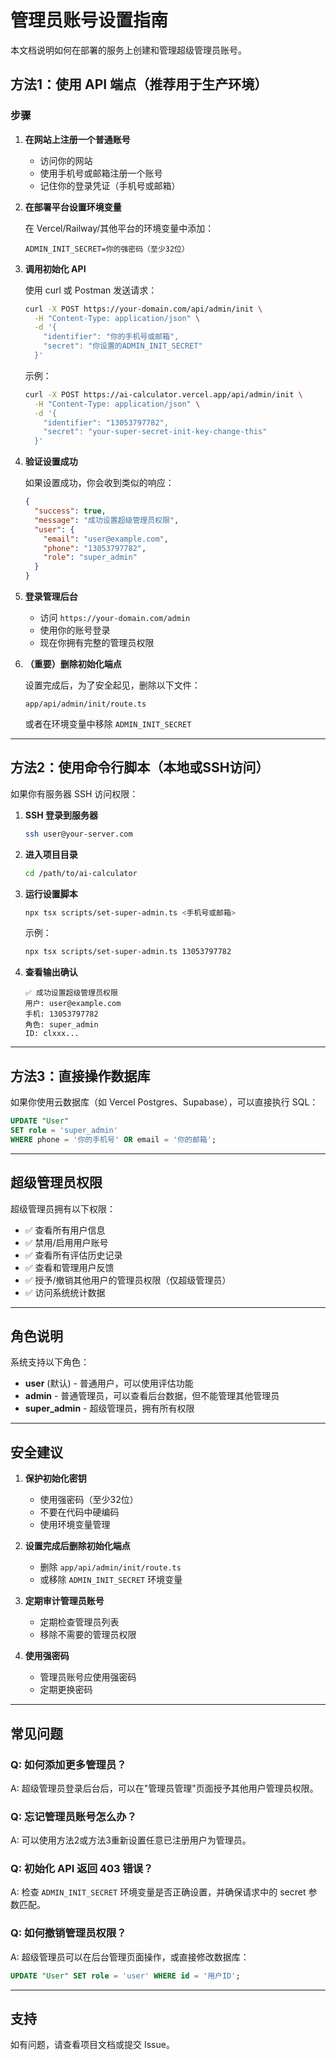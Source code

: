 # 管理员账号设置指南

本文档说明如何在部署的服务上创建和管理超级管理员账号。

## 方法1：使用 API 端点（推荐用于生产环境）

### 步骤

1. **在网站上注册一个普通账号**
   - 访问你的网站
   - 使用手机号或邮箱注册一个账号
   - 记住你的登录凭证（手机号或邮箱）

2. **在部署平台设置环境变量**

   在 Vercel/Railway/其他平台的环境变量中添加：
   ```
   ADMIN_INIT_SECRET=你的强密码（至少32位）
   ```

3. **调用初始化 API**

   使用 curl 或 Postman 发送请求：

   ```bash
   curl -X POST https://your-domain.com/api/admin/init \
     -H "Content-Type: application/json" \
     -d '{
       "identifier": "你的手机号或邮箱",
       "secret": "你设置的ADMIN_INIT_SECRET"
     }'
   ```

   示例：
   ```bash
   curl -X POST https://ai-calculator.vercel.app/api/admin/init \
     -H "Content-Type: application/json" \
     -d '{
       "identifier": "13053797782",
       "secret": "your-super-secret-init-key-change-this"
     }'
   ```

4. **验证设置成功**

   如果设置成功，你会收到类似的响应：
   ```json
   {
     "success": true,
     "message": "成功设置超级管理员权限",
     "user": {
       "email": "user@example.com",
       "phone": "13053797782",
       "role": "super_admin"
     }
   }
   ```

5. **登录管理后台**
   - 访问 `https://your-domain.com/admin`
   - 使用你的账号登录
   - 现在你拥有完整的管理员权限

6. **（重要）删除初始化端点**

   设置完成后，为了安全起见，删除以下文件：
   ```
   app/api/admin/init/route.ts
   ```

   或者在环境变量中移除 `ADMIN_INIT_SECRET`

---

## 方法2：使用命令行脚本（本地或SSH访问）

如果你有服务器 SSH 访问权限：

1. **SSH 登录到服务器**
   ```bash
   ssh user@your-server.com
   ```

2. **进入项目目录**
   ```bash
   cd /path/to/ai-calculator
   ```

3. **运行设置脚本**
   ```bash
   npx tsx scripts/set-super-admin.ts <手机号或邮箱>
   ```

   示例：
   ```bash
   npx tsx scripts/set-super-admin.ts 13053797782
   ```

4. **查看输出确认**
   ```
   ✅ 成功设置超级管理员权限
   用户: user@example.com
   手机: 13053797782
   角色: super_admin
   ID: clxxx...
   ```

---

## 方法3：直接操作数据库

如果你使用云数据库（如 Vercel Postgres、Supabase），可以直接执行 SQL：

```sql
UPDATE "User"
SET role = 'super_admin'
WHERE phone = '你的手机号' OR email = '你的邮箱';
```

---

## 超级管理员权限

超级管理员拥有以下权限：

- ✅ 查看所有用户信息
- ✅ 禁用/启用用户账号
- ✅ 查看所有评估历史记录
- ✅ 查看和管理用户反馈
- ✅ 授予/撤销其他用户的管理员权限（仅超级管理员）
- ✅ 访问系统统计数据

---

## 角色说明

系统支持以下角色：

- **user** (默认) - 普通用户，可以使用评估功能
- **admin** - 普通管理员，可以查看后台数据，但不能管理其他管理员
- **super_admin** - 超级管理员，拥有所有权限

---

## 安全建议

1. **保护初始化密钥**
   - 使用强密码（至少32位）
   - 不要在代码中硬编码
   - 使用环境变量管理

2. **设置完成后删除初始化端点**
   - 删除 `app/api/admin/init/route.ts`
   - 或移除 `ADMIN_INIT_SECRET` 环境变量

3. **定期审计管理员账号**
   - 定期检查管理员列表
   - 移除不需要的管理员权限

4. **使用强密码**
   - 管理员账号应使用强密码
   - 定期更换密码

---

## 常见问题

### Q: 如何添加更多管理员？

A: 超级管理员登录后台后，可以在"管理员管理"页面授予其他用户管理员权限。

### Q: 忘记管理员账号怎么办？

A: 可以使用方法2或方法3重新设置任意已注册用户为管理员。

### Q: 初始化 API 返回 403 错误？

A: 检查 `ADMIN_INIT_SECRET` 环境变量是否正确设置，并确保请求中的 secret 参数匹配。

### Q: 如何撤销管理员权限？

A: 超级管理员可以在后台管理页面操作，或直接修改数据库：
```sql
UPDATE "User" SET role = 'user' WHERE id = '用户ID';
```

---

## 支持

如有问题，请查看项目文档或提交 Issue。
